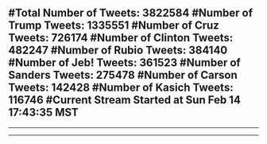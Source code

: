 #Total Number of Tweets: 3822584 
#Number of Trump Tweets: 1335551
#Number of Cruz Tweets: 726174
#Number of Clinton Tweets: 482247
#Number of Rubio Tweets: 384140
#Number of Jeb! Tweets: 361523
#Number of Sanders Tweets: 275478
#Number of Carson Tweets: 142428
#Number of Kasich Tweets: 116746
#Current Stream Started at Sun Feb 14 17:43:35 MST
---
---
---
